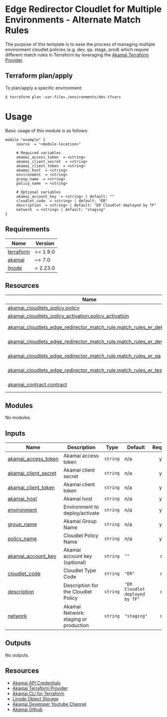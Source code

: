<!-- BEGIN_TF_DOCS -->

# Edge Redirector Cloudlet for Multiple Environments - Alternate Match Rules

The purpose of this template is to ease the process of managing multiple environment cloudlet policies (e.g. dev, qa, stage, prod) which require different match rules in Terraform by leveraging the [Akamai Terraform Provider](https://techdocs.akamai.com/terraform/docs).

## Terraform plan/apply
To plan/apply a specific environment:

`$ terraform plan -var-file=./environments/dev.tfvars`

# Usage
Basic usage of this module is as follows:

```hcl
module "example" {
  	 source  = "<module-location>"
  
	 # Required variables
  	 akamai_access_token  = <string>
  	 akamai_client_secret  = <string>
  	 akamai_client_token  = <string>
  	 akamai_host  = <string>
  	 environment  = <string>
  	 group_name  = <string>
  	 policy_name  = <string>
  
	 # Optional variables
  	 akamai_account_key  = <string> | default: ""
  	 cloudlet_code  = <string> | default: "ER"
  	 description  = <string> | default: "ER Cloudlet deployed by TF"
  	 network  = <string> | default: "staging"
}
 ```

## Requirements

| Name | Version |
|------|---------|
| <a name="requirement_terraform"></a> [terraform](#requirement\_terraform) | >= 1.9.0 |
| <a name="requirement_akamai"></a> [akamai](#requirement\_akamai) | ~> 7.0 |
| <a name="requirement_linode"></a> [linode](#requirement\_linode) | = 2.23.0 |

## Resources

| Name | Type |
|------|------|
| [akamai_cloudlets_policy.policy](https://registry.terraform.io/providers/akamai/akamai/latest/docs/resources/cloudlets_policy) | resource |
| [akamai_cloudlets_policy_activation.policy_activation](https://registry.terraform.io/providers/akamai/akamai/latest/docs/resources/cloudlets_policy_activation) | resource |
| [akamai_cloudlets_edge_redirector_match_rule.match_rules_er_default](https://registry.terraform.io/providers/akamai/akamai/latest/docs/data-sources/cloudlets_edge_redirector_match_rule) | data source |
| [akamai_cloudlets_edge_redirector_match_rule.match_rules_er_dev](https://registry.terraform.io/providers/akamai/akamai/latest/docs/data-sources/cloudlets_edge_redirector_match_rule) | data source |
| [akamai_cloudlets_edge_redirector_match_rule.match_rules_er_qa](https://registry.terraform.io/providers/akamai/akamai/latest/docs/data-sources/cloudlets_edge_redirector_match_rule) | data source |
| [akamai_cloudlets_edge_redirector_match_rule.match_rules_er_test](https://registry.terraform.io/providers/akamai/akamai/latest/docs/data-sources/cloudlets_edge_redirector_match_rule) | data source |
| [akamai_contract.contract](https://registry.terraform.io/providers/akamai/akamai/latest/docs/data-sources/contract) | data source |

## Modules

No modules.

## Inputs

| Name | Description | Type | Default | Required |
|------|-------------|------|---------|:--------:|
| <a name="input_akamai_access_token"></a> [akamai\_access\_token](#input\_akamai\_access\_token) | Akamai access token | `string` | n/a | yes |
| <a name="input_akamai_client_secret"></a> [akamai\_client\_secret](#input\_akamai\_client\_secret) | Akamai client secret | `string` | n/a | yes |
| <a name="input_akamai_client_token"></a> [akamai\_client\_token](#input\_akamai\_client\_token) | Akamai client token | `string` | n/a | yes |
| <a name="input_akamai_host"></a> [akamai\_host](#input\_akamai\_host) | Akamai host | `string` | n/a | yes |
| <a name="input_environment"></a> [environment](#input\_environment) | Environment to deploy/activate | `string` | n/a | yes |
| <a name="input_group_name"></a> [group\_name](#input\_group\_name) | Akamai Group Name | `string` | n/a | yes |
| <a name="input_policy_name"></a> [policy\_name](#input\_policy\_name) | Cloudlet Policy Name | `string` | n/a | yes |
| <a name="input_akamai_account_key"></a> [akamai\_account\_key](#input\_akamai\_account\_key) | Akamai account key (optional) | `string` | `""` | no |
| <a name="input_cloudlet_code"></a> [cloudlet\_code](#input\_cloudlet\_code) | Cloudlet Type Code | `string` | `"ER"` | no |
| <a name="input_description"></a> [description](#input\_description) | Description for the Cloudlet Policy | `string` | `"ER Cloudlet deployed by TF"` | no |
| <a name="input_network"></a> [network](#input\_network) | Akamai Network: staging or production | `string` | `"staging"` | no |

## Outputs

No outputs.

## Resources
- [Akamai API Credentials](https://techdocs.akamai.com/developer/docs/set-up-authentication-credentials)
- [Akamai Terraform Provider](https://techdocs.akamai.com/terraform/docs)
- [Akamai CLI for Terraform](https://github.com/akamai/cli-terraform)
- [Linode Object Storage](https://www.linode.com/lp/object-storage/)
- [Akamai Developer Youtube Channel](https://www.youtube.com/c/AkamaiDeveloper)
- [Akamai Github](https://github.com/akamai)
<!-- END_TF_DOCS -->